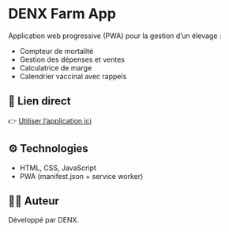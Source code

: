 # DENX Farm App

Application web progressive (PWA) pour la gestion d’un élevage :
- Compteur de mortalité
- Gestion des dépenses et ventes
- Calculatrice de marge
- Calendrier vaccinal avec rappels

## 🚀 Lien direct
👉 [Utiliser l’application ici](https://denx.github.io/denx-farm-app/)

## ⚙️ Technologies
- HTML, CSS, JavaScript
- PWA (manifest.json + service worker)

## 👨‍💻 Auteur
Développé par DENX.
